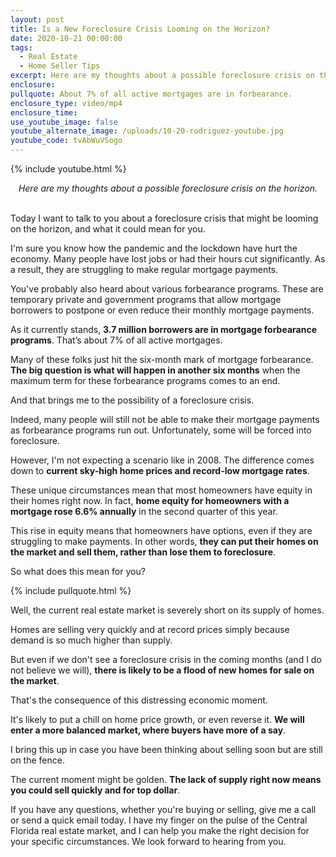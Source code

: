 ```yaml
---
layout: post
title: Is a New Foreclosure Crisis Looming on the Horizon?
date: 2020-10-21 00:00:00
tags:
  - Real Estate
  - Home Seller Tips
excerpt: Here are my thoughts about a possible foreclosure crisis on the horizon.
enclosure:
pullquote: About 7% of all active mortgages are in forbearance.
enclosure_type: video/mp4
enclosure_time:
use_youtube_image: false
youtube_alternate_image: /uploads/10-20-rodriguez-youtube.jpg
youtube_code: tvAbWuVSogo
---
```


{% include youtube.html %}

<center><em>Here are my thoughts about a possible foreclosure crisis on the horizon.</em></center>

<br>Today I want to talk to you about a foreclosure crisis that might be looming on the horizon, and what it could mean for you.

I'm sure you know how the pandemic and the lockdown have hurt the economy. Many people have lost jobs or had their hours cut significantly. As a result, they are struggling to make regular mortgage payments.

You've probably also heard about various forbearance programs. These are temporary private and government programs that allow mortgage borrowers to postpone or even reduce their monthly mortgage payments.

As it currently stands, **3\.7 million borrowers are in mortgage forbearance programs**. That’s about 7% of all active mortgages.

Many of these folks just hit the six-month mark of mortgage forbearance. **The big question is what will happen in another six months** when the maximum term for these forbearance programs comes to an end.

And that brings me to the possibility of a foreclosure crisis.

Indeed, many people will still not be able to make their mortgage payments as forbearance programs run out. Unfortunately, some will be forced into foreclosure.

However, I'm not expecting a scenario like in 2008. The difference comes down to **current sky-high home prices and record-low mortgage rates**.

These unique circumstances mean that most homeowners have equity in their homes right now. In fact, **home equity for homeowners with a mortgage rose 6.6% annually** in the second quarter of this year.

This rise in equity means that homeowners have options, even if they are struggling to make payments. In other words, **they can put their homes on the market and sell them, rather than lose them to foreclosure**.

So what does this mean for you?

{% include pullquote.html %}

Well, the current real estate market is severely short on its supply of homes.

Homes are selling very quickly and at record prices simply because demand is so much higher than supply.

But even if we don't see a foreclosure crisis in the coming months (and I do not believe we will), **there is likely to be a flood of new homes for sale on the market**.

That's the consequence of this distressing economic moment.

It's likely to put a chill on home price growth, or even reverse it. **We will enter a more balanced market, where buyers have more of a say**.

I bring this up in case you have been thinking about selling soon but are still on the fence.

The current moment might be golden. **The lack of supply right now means you could sell quickly and for top dollar**.

If you have any questions, whether you're buying or selling, give me a call or send a quick email today. I have my finger on the pulse of the Central Florida real estate market, and I can help you make the right decision for your specific circumstances. We look forward to hearing from you.